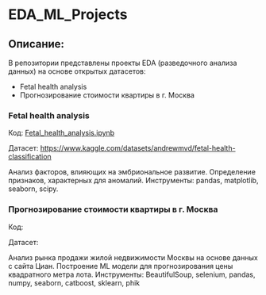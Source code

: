 # EDA_ML_Projects

## Описание:
В репозитории представлены проекты EDA (разведочного анализа данных) на основе открытых датасетов:
  - Fetal health analysis
  - Прогнозирование стоимости квартиры в г. Москва
    

### Fetal health analysis     

Код: [Fetal_health_analysis.ipynb](https://github.com/Wintringham/EDA_ML_Projects/blob/972301c6b813e62d30a41314f0ef8dea81e0bfb0/Fetal_health_analysis.ipynb)

Датасет: https://www.kaggle.com/datasets/andrewmvd/fetal-health-classification     

Анализ факторов, влияющих на эмбриональное развитие. Определение признаков, характерных для аномалий. 
Инструменты: pandas, matplotlib, seaborn, scipy. 

### Прогнозирование стоимости квартиры в г. Москва

Код: 

Датасет: 

Анализ рынка продажи жилой недвижимости Москвы на основе данных с сайта Циан. Построение ML модели для прогнозирования цены квадратного метра лота.
Инструменты: BeautifulSoup, selenium, pandas, numpy, seaborn, catboost, sklearn, phik
